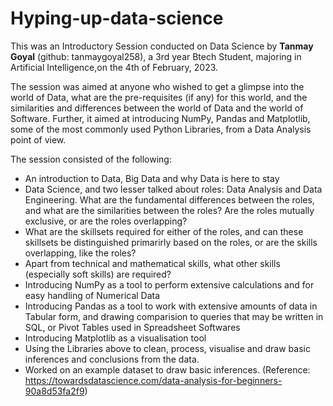 # Hyping-up-data-science

This was an Introductory Session conducted on Data Science by **Tanmay Goyal** (github: tanmaygoyal258), a 3rd year Btech Student, majoring in Artificial Intelligence,on the 4th of February, 2023.

The session was aimed at anyone who wished to get a glimpse into the world of Data, what are the pre-requisites (if any) for this world, and the similarities and differences between the world of Data and the world of Software. Further, it aimed at introducing NumPy, Pandas and Matplotlib, some of the most commonly used Python Libraries, from a Data Analysis point of view.

The session consisted of the following:
- An introduction to Data, Big Data and why Data is here to stay
- Data Science, and two lesser talked about roles: Data Analysis and Data Engineering. What are the fundamental differences between the roles, and what are the similarities between the roles? Are the roles mutually exclusive, or are the roles overlapping?
- What are the skillsets required for either of the roles, and can these skillsets be distinguished primarirly based on the roles, or are the skills overlapping, like the roles?
- Apart from technical and mathematical skills, what other skills (especially soft skills) are required?
- Introducing NumPy as a tool to perform extensive calculations and for easy handling of Numerical Data
- Introducing Pandas as a tool to work with extensive amounts of data in Tabular form, and drawing comparision to queries that may be written in SQL, or Pivot Tables used in Spreadsheet Softwares
- Introducing Matplotlib as a visualisation tool
- Using the Libraries above to clean, process, visualise and draw basic inferences and conclusions from the data.
- Worked on an example dataset to draw basic inferences. (Reference: https://towardsdatascience.com/data-analysis-for-beginners-90a8d53fa2f9)
